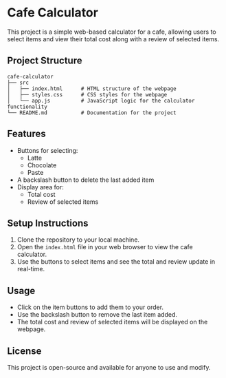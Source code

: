 # Cafe Calculator

This project is a simple web-based calculator for a cafe, allowing users to select items and view their total cost along with a review of selected items.

## Project Structure

```
cafe-calculator
├── src
│   ├── index.html      # HTML structure of the webpage
│   ├── styles.css      # CSS styles for the webpage
│   └── app.js          # JavaScript logic for the calculator functionality
└── README.md           # Documentation for the project
```

## Features

- Buttons for selecting:
  - Latte
  - Chocolate
  - Paste
- A backslash button to delete the last added item
- Display area for:
  - Total cost
  - Review of selected items

## Setup Instructions

1. Clone the repository to your local machine.
2. Open the `index.html` file in your web browser to view the cafe calculator.
3. Use the buttons to select items and see the total and review update in real-time.

## Usage

- Click on the item buttons to add them to your order.
- Use the backslash button to remove the last item added.
- The total cost and review of selected items will be displayed on the webpage.

## License

This project is open-source and available for anyone to use and modify.